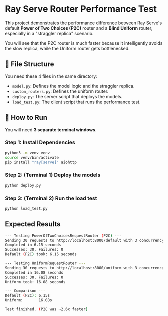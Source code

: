 # Ray Serve Router Performance Test

This project demonstrates the performance difference between Ray Serve's default **Power of Two Choices (P2C)** router and a **Blind Uniform** router, especially in a "straggler replica" scenario.

You will see that the P2C router is much faster because it intelligently avoids the slow replica, while the Uniform router gets bottlenecked.

## 📁 File Structure

You need these 4 files in the same directory:
* `model.py`: Defines the model logic and the straggler replica.
* `custom_routers.py`: Defines the uniform router.
* `deploy.py`: The server script that deploys the models.
* `load_test.py`: The client script that runs the performance test.

## 🚀 How to Run

You will need **3 separate terminal windows**.

### Step 1: Install Dependencies

```bash
python3 -m venv venv
source venv/bin/activate
pip install "ray[serve]" aiohttp
```

### Step 2: (Terminal 1) Deploy the models
```bash
python deploy.py
```

### Step 3: (Terminal 2) Run the load test
```bash
python load_test.py
```

## Expected Results
```bash
--- Testing PowerOfTwoChoicesRequestRouter (P2C) ---
Sending 30 requests to http://localhost:8000/default with 3 concurrency...
Completed in 6.15 seconds
Successes: 30, Failures: 0
Default (P2C) took: 6.15 seconds

--- Testing UniformRequestRouter ---
Sending 30 requests to http://localhost:8000/uniform with 3 concurrency...
Completed in 16.08 seconds
Successes: 30, Failures: 0
Uniform took: 16.08 seconds

--- Comparison ---
Default (P2C): 6.15s
Uniform:       16.08s

Test finished. (P2C was ~2.6x faster)
```